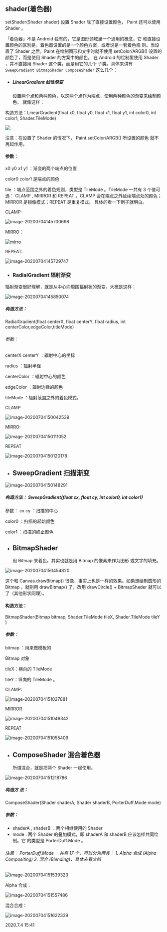 ## shader(着色器)  

 setShader(Shader shader) 设置 Shader 除了直接设置颜色， Paint 还可以使用 Shader 。

「着色器」不是 Android 独有的，它是图形领域里一个通用的概念，它 和直接设置颜色的区别是，着色器设置的是一个颜色方案，或者说是一套着色规 则。当设置了 Shader 之后，Paint 在绘制图形和文字时就不使用 setColor/ARGB() 设置的颜色了，而是使用 Shader 的方案中的颜色。 在 Android 的绘制里使用 Shader ，并不直接用 Shader 这个类，而是用它的几个 子类。具体来讲有 ``` SweepGradient BitmapShader ComposeShader``` 这么几个：

- #####  LinearGradient 线性渐变

  设置两个点和两种颜色，以这两个点作为端点，使用两种颜色的渐变来绘制颜色。 就像这样：

构造方法：LinearGradient(float x0, float y0, float x1, float y1, int color0, int color1, Shader.TileMode)

![](https://wx3.sinaimg.cn/large/52eb2279ly1fig6dq7wudj206l06875e.jpg)

注意：在设置了 Shader 的情况下， Paint.setColor/ARGB() 所设置的颜色 就不再起作用。

#### 参数：

 x0 y0 x1 y1 ：渐变的两个端点的位置 

color0 color1 是端点的颜色 

tile ：端点范围之外的着色规则，类型是 TileMode 。TileMode 一共有 3 个值可 选： CLAMP , MIRROR 和 REPEAT 。CLAMP 会在端点之外延续端点处的颜色；MIRROR 是镜像模式；REPEAT 是重复模式。 具体的看一下例子就明白。

CLAMP:

![image-20200704145700698](https://wx3.sinaimg.cn/large/52eb2279ly1fig6e7vbemj20cj090goh.jpg)

MIRRO：

![mirro](https://wx3.sinaimg.cn/large/52eb2279ly1fig6egtxw5j20ck08xjv6.jpg)

REPEAT:

![image-20200704145729747](https://wx3.sinaimg.cn/large/52eb2279ly1fig6em2wabj20ck08xjvo.jpg)

- ### RadialGradient 辐射渐变

辐射渐变很好理解，就是从中心向周围辐射状的渐变。大概是这样：

![image-20200704145850074](https://wx3.sinaimg.cn/large/52eb2279ly1fig6ewf1o5j206d066q4a.jpg)

##### 构造方法：

RadialGradient(float centerX, float centerY, float radius, int centerColor,edgeColor,titleMode)

###### 参数：

 centerX centerY ：辐射中心的坐标

 radius ：辐射半径

 centerColor ：辐射中心的颜色 

edgeColor ：辐射边缘的颜色

 tileMode ：辐射范围之外的着色模式。

CLAMP

![image-20200704150042539](https://wx3.sinaimg.cn/large/52eb2279ly1fig6f2jz23j20ck08yach.jpg)

MIRRO:

![image-20200704150111052](https://wx3.sinaimg.cn/large/52eb2279ly1fig6fad0cpj20cm09142x.jpg)

REPEAT

![image-20200704150120178](https://wx3.sinaimg.cn/large/52eb2279ly1fig6fflc56j20cl090tdr.jpg)

- ## SweepGradient 扫描渐变

![image-20200704150148291](https://wx3.sinaimg.cn/large/52eb2279ly1fig6fmbemdj206u061my4.jpg)

##### 构造方法： SweepGradient(float cx, float cy, int color0, int color1) 

参数： cx cy ：扫描的中心

 color0 ：扫描的起始颜色

 color1 ：扫描的终止颜色

- ##  BitmapShader 

  用 Bitmap 来着色。其实也就是用 Bitmap 的像素来作为图形 或文字的填充。

![image-20200704150454820](https://wx3.sinaimg.cn/large/52eb2279ly1fig6fragq2j20lc089djv.jpg)

这个和 Canvas.drawBitmap() 很像，事实上也是一样的效果。如果想绘制圆形的 Bitmap ，就别用 drawBitmap() 了，改用 drawCircle() + BitmapShader 就可以了（其他形状同理）。

#### 构造方法：

 BitmapShader(Bitmap bitmap, Shader.TileMode tileX, Shader.TileMode tileY )

##### 参数：

 bitmap ：用来做模板的

 Bitmap 对象 

tileX：横向的 TileMode

 tileY：纵向的 TileMode 。

CLAMP:

![image-20200704151027881](https://wx3.sinaimg.cn/large/52eb2279ly1fig6g2l2z3j20ks0chq4w.jpg)

MIRROR

![image-20200704151048342](C:\Users\zl\AppData\Roaming\Typora\typora-user-images\image-20200704151048342.png)

REPEAT

![image-20200704151055409](https://wx3.sinaimg.cn/large/52eb2279ly1fig6gcxlrfj20kv0ciduo.jpg)

- ## ComposeShader 混合着色器

  所谓混合，就是把两个 Shader 一起使用。

![image-20200704151218786](https://wx3.sinaimg.cn/large/52eb2279ly1fig6hbeg7gj20qy08cafn.jpg)

##### 构造方 法：

ComposeShader(Shader shaderA, Shader shaderB, PorterDuff.Mode mode) 

##### 参数：

-  shaderA , shaderB ：两个相继使用的 Shader
-  mode : 两个 Shader 的叠加模式，即 shaderA 和 shaderB 应该怎样共同绘制。它 的类型是 PorterDuff.Mode 。



###### 注意： PorterDuff.Mode 一共有 17 个，可以分为两类： 1. Alpha 合成 (Alpha Compositing) 2. 混合 (Blending)，具体去看文档

![image-20200704151539323](https://wx3.sinaimg.cn/large/52eb2279ly1fig6ia1twgj20ds07tdgs.jpg)

Alpha 合成：

![image-20200704151557486](https://wx3.sinaimg.cn/large/52eb2279ly1fig6im3hhcj20o50zt7bj.jpg)

混合合成：

![image-20200704151622339](https://wx3.sinaimg.cn/large/52eb2279ly1fig6iw04v0j20ny0hzmzj.jpg)

2020.7.4 15:41
